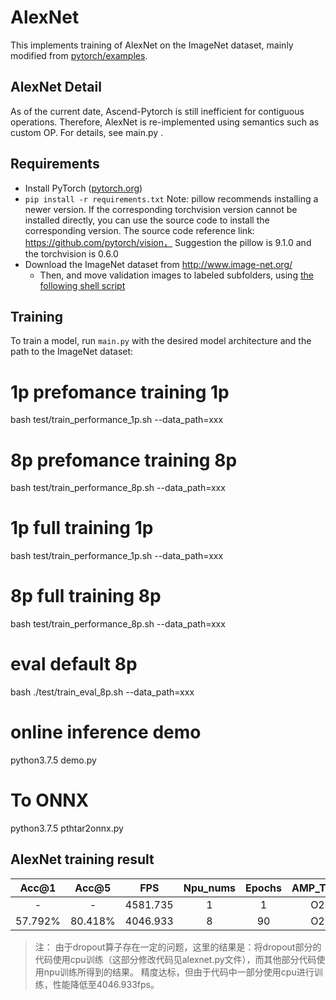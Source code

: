 # AlexNet

This implements training of AlexNet on the ImageNet dataset, mainly modified from [pytorch/examples](https://github.com/pytorch/examples/tree/master/imagenet).

## AlexNet Detail

As of the current date, Ascend-Pytorch is still inefficient for contiguous operations. 
Therefore, AlexNet is re-implemented using semantics such as custom OP. For details, see main.py . 

## Requirements

- Install PyTorch ([pytorch.org](http://pytorch.org))
- `pip install -r requirements.txt`
  Note: pillow recommends installing a newer version. If the corresponding torchvision version cannot be installed directly, you can use the source code to install the corresponding version. The source code reference link: https://github.com/pytorch/vision，
Suggestion the pillow is 9.1.0 and the torchvision is 0.6.0
- Download the ImageNet dataset from http://www.image-net.org/
    - Then, and move validation images to labeled subfolders, using [the following shell script](https://raw.githubusercontent.com/soumith/imagenetloader.torch/master/valprep.sh)
  
## Training

To train a model, run `main.py` with the desired model architecture and the path to the ImageNet dataset:

# 1p prefomance training 1p
bash test/train_performance_1p.sh  --data_path=xxx

# 8p prefomance training 8p
bash test/train_performance_8p.sh  --data_path=xxx

# 1p full training 1p
bash test/train_performance_1p.sh  --data_path=xxx

# 8p full training 8p
bash test/train_performance_8p.sh  --data_path=xxx

# eval default 8p
bash ./test/train_eval_8p.sh  --data_path=xxx

# online inference demo 
python3.7.5 demo.py

# To ONNX
python3.7.5 pthtar2onnx.py


## AlexNet training result

| Acc@1    | Acc@5     | FPS       | Npu_nums | Epochs   | AMP_Type |
| :------: | :------:  | :------:  | :------: | :------: | :------: |
| -        | -         | 4581.735  | 1        | 1        | O2       |
|57.792%   | 80.418%   | 4046.933  | 8        | 90       | O2       |

> 注：
> 由于dropout算子存在一定的问题，这里的结果是：将dropout部分的代码使用cpu训练（这部分修改代码见alexnet.py文件），而其他部分代码使用npu训练所得到的结果。
精度达标，但由于代码中一部分使用cpu进行训练，性能降低至4046.933fps。

